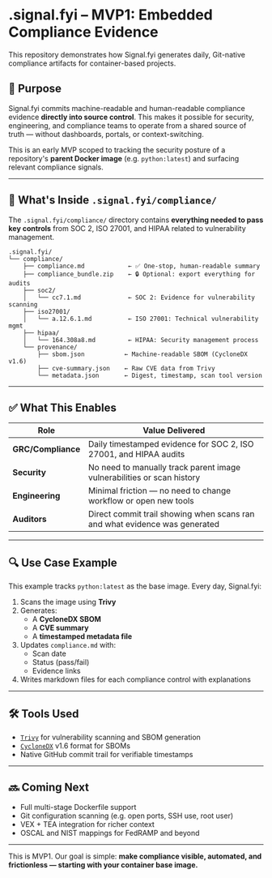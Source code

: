 # .signal.fyi – MVP1: Embedded Compliance Evidence

This repository demonstrates how Signal.fyi generates daily, Git-native compliance artifacts for container-based projects.

## 🎯 Purpose

Signal.fyi commits machine-readable and human-readable compliance evidence **directly into source control**. This makes it possible for security, engineering, and compliance teams to operate from a shared source of truth — without dashboards, portals, or context-switching.

This is an early MVP scoped to tracking the security posture of a repository's **parent Docker image** (e.g. `python:latest`) and surfacing relevant compliance signals.

---

## 📂 What's Inside `.signal.fyi/compliance/`

The `.signal.fyi/compliance/` directory contains **everything needed to pass key controls** from SOC 2, ISO 27001, and HIPAA related to vulnerability management.

```
.signal.fyi/
└── compliance/
    ├── compliance.md            ← ✅ One-stop, human-readable summary
    ├── compliance_bundle.zip    ← 🔒 Optional: export everything for audits
    ├── soc2/
    │   └── cc7.1.md             ← SOC 2: Evidence for vulnerability scanning
    ├── iso27001/
    │   └── a.12.6.1.md          ← ISO 27001: Technical vulnerability mgmt
    ├── hipaa/
    │   └── 164.308a8.md         ← HIPAA: Security management process
    └── provenance/
        ├── sbom.json           ← Machine-readable SBOM (CycloneDX v1.6)
        ├── cve-summary.json    ← Raw CVE data from Trivy
        └── metadata.json       ← Digest, timestamp, scan tool version
```

---

## ✅ What This Enables

| Role             | Value Delivered                                                                 |
|------------------|----------------------------------------------------------------------------------|
| **GRC/Compliance** | Daily timestamped evidence for SOC 2, ISO 27001, and HIPAA audits              |
| **Security**     | No need to manually track parent image vulnerabilities or scan history          |
| **Engineering**  | Minimal friction — no need to change workflow or open new tools                 |
| **Auditors**     | Direct commit trail showing when scans ran and what evidence was generated      |

---

## 🔍 Use Case Example

This example tracks `python:latest` as the base image. Every day, Signal.fyi:

1. Scans the image using **Trivy**
2. Generates:
   - A **CycloneDX SBOM**
   - A **CVE summary**
   - A **timestamped metadata file**
3. Updates `compliance.md` with:
   - Scan date
   - Status (pass/fail)
   - Evidence links
4. Writes markdown files for each compliance control with explanations

---

## 🛠 Tools Used

- [`Trivy`](https://github.com/aquasecurity/trivy) for vulnerability scanning and SBOM generation
- [`CycloneDX`](https://cyclonedx.org/specification/) v1.6 format for SBOMs
- Native GitHub commit trail for verifiable timestamps

---

## 🔜 Coming Next

- Full multi-stage Dockerfile support
- Git configuration scanning (e.g. open ports, SSH use, root user)
- VEX + TEA integration for richer context
- OSCAL and NIST mappings for FedRAMP and beyond

---

This is MVP1. Our goal is simple: **make compliance visible, automated, and frictionless — starting with your container base image.**
